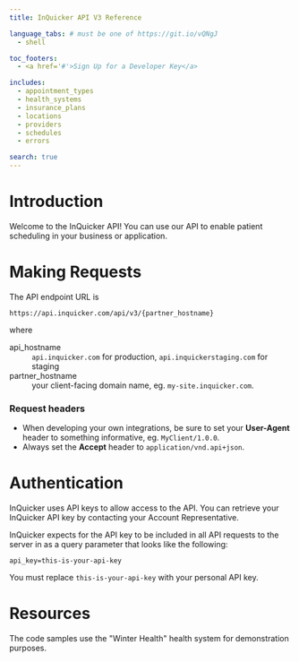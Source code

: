 ```yaml
---
title: InQuicker API V3 Reference

language_tabs: # must be one of https://git.io/vQNgJ
  - shell

toc_footers:
  - <a href='#'>Sign Up for a Developer Key</a>

includes:
  - appointment_types
  - health_systems
  - insurance_plans
  - locations
  - providers
  - schedules
  - errors

search: true
---
```


# Introduction

Welcome to the InQuicker API! You can use our API to enable patient scheduling in your business or application.

# Making Requests

The API endpoint URL is

`https://api.inquicker.com/api/v3/{partner_hostname}`

where

<dl>
  <dt>api_hostname</dt>
  <dd><code>api.inquicker.com</code> for production, <code>api.inquickerstaging.com</code> for staging</dd>

  <dt>partner_hostname</dt>
  <dd>your client-facing domain name, eg. <code>my-site.inquicker.com</code>.</dd>
</dl>

### Request headers

* When developing your own integrations, be sure to set your **User-Agent** header to something informative, eg. `MyClient/1.0.0`.
* Always set the **Accept** header to `application/vnd.api+json`.

# Authentication

InQuicker uses API keys to allow access to the API. You can retrieve your InQuicker API key by contacting your Account Representative.

InQuicker expects for the API key to be included in all API requests to the server in as a query parameter that looks like the following:

`api_key=this-is-your-api-key`

<aside class="notice">
You must replace <code>this-is-your-api-key</code> with your personal API key.
</aside>

# Resources

The code samples use the "Winter Health" health system for demonstration purposes.
